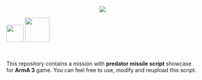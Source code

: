 <p align="center"><img src="https://i.imgur.com/6Tfb2Dc.png"></p>
<p align="left"><a href="https://steamcommunity.com/sharedfiles/filedetails/?id=2802974757"><img src="https://i.imgur.com/k6IXClg.png" height=45 width=45></a> <a href="https://youtu.be/IMQyfMl_uV8"><img src="https://i.imgur.com/JeUMWNw.png" height=64 width=64></a></p>
<br />

This repository contains a mission with **predator missile script** showcase for **ArmA 3** game.
You can feel free to use, modify and reupload this script.


